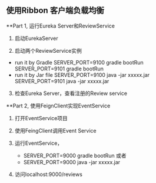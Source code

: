 ## 使用Ribbon 客户端负载均衡

**Part 1, 运行Eureka Server和ReviewService

1.  启动EurekaServer

2.  启动两个ReviewService实例
  - run it by Gradle
    SERVER_PORT=9100 gradle bootRun
    SERVER_PORT=9101 gradle bootRun
  - run it by Jar file
    SERVER_PORT=9100 java -jar xxxxx.jar 
    SERVER_PORT=9101 java -jar xxxxx.jar 

3. 检查Eureka Server，查看注册的Review service

**Part 2, 使用FeignClient实现EventService

1. 打开EventService项目

2. 使用FeingClient调用Event Service

3. 运行EventService，
	- SERVER_PORT=9000 gradle bootRun
	或者
	- SERVER_PORT=9000 java -jar xxxxx.jar 

4. 访问localhost:9000/reviews